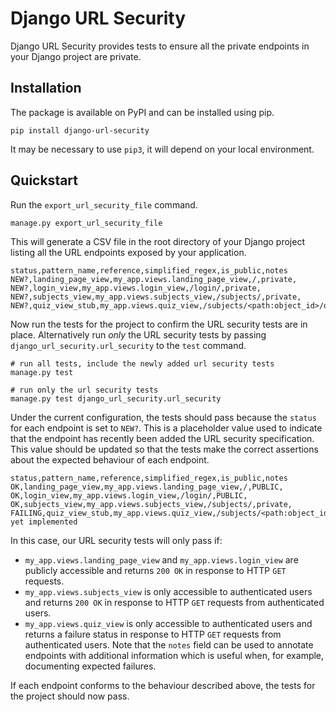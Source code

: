 # Django URL Security

Django URL Security provides tests to ensure all the private endpoints in your Django project are private.

## Installation

The package is available on PyPI and can be installed using pip.

```
pip install django-url-security
```

It may be necessary to use `pip3`, it will depend on your local environment.

## Quickstart

Run the `export_url_security_file` command.

```
manage.py export_url_security_file
```

This will generate a CSV file in the root directory of your Django project listing all the URL endpoints exposed by your application.

```
status,pattern_name,reference,simplified_regex,is_public,notes
NEW?,landing_page_view,my_app.views.landing_page_view,/,private,
NEW?,login_view,my_app.views.login_view,/login/,private,
NEW?,subjects_view,my_app.views.subjects_view,/subjects/,private,
NEW?,quiz_view_stub,my_app.views.quiz_view,/subjects/<path:object_id>/quiz/,private,
```

Now run the tests for the project to confirm the URL security tests are in place. Alternatively run _only_ the URL security tests by passing `django_url_security.url_security` to the `test` command.

```
# run all tests, include the newly added url security tests
manage.py test

# run only the url security tests
manage.py test django_url_security.url_security
```

Under the current configuration, the tests should pass because the `status` for each endpoint is set to `NEW?`. This is a placeholder value used to indicate that the endpoint has recently been added the URL security specification. This value should be updated so that the tests make the correct assertions about the expected behaviour of each endpoint.

```
status,pattern_name,reference,simplified_regex,is_public,notes
OK,landing_page_view,my_app.views.landing_page_view,/,PUBLIC,
OK,login_view,my_app.views.login_view,/login/,PUBLIC,
OK,subjects_view,my_app.views.subjects_view,/subjects/,private,
FAILING,quiz_view_stub,my_app.views.quiz_view,/subjects/<path:object_id>/quiz/,private,Not yet implemented
```

In this case, our URL security tests will only pass if:

- `my_app.views.landing_page_view` and `my_app.views.login_view` are publicly accessible and returns `200 OK` in response to HTTP `GET` requests.
- `my_app.views.subjects_view` is only accessible to authenticated users and returns `200 OK` in response to HTTP `GET` requests from authenticated users.
- `my_app.views.quiz_view` is only accessible to authenticated users and returns a failure status in response to HTTP `GET` requests from authenticated users. Note that the `notes` field can be used to annotate endpoints with additional information which is useful when, for example, documenting expected failures.

If each endpoint conforms to the behaviour described above, the tests for the project should now pass.
